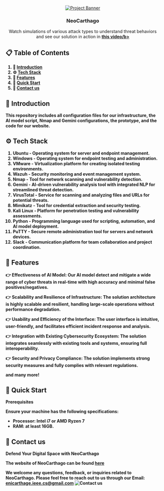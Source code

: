 <div align="center">
  <br />
    <a href="https://youtu.be/0fYi8SGA20k?feature=shared" target="_blank">
      <img src="https://github.com/IEEECSENICarthage/NeoCarthago/Banner" alt="Project Banner">
    </a>
  <br />


  <h3 align="center">NeoCarthago</h3>

   <div align="center">
     Watch simulations of various attack types to understand threat behaviors and see our solution in action in <a href="https://www.youtube.com/@javascriptmastery/videos" target="_blank"><b>this video/b></a>
    </div>
</div>

## 📋 <a name="table">Table of Contents</a>

1. 🤖 [Introduction](#introduction)
2. ⚙️ [Tech Stack](#tech-stack)
3. 🔋 [Features](#features)
4. 🤸 [Quick Start](#quick-start)
6. 🚀 [Contact us](#More)


## <a name="introduction">🤖 Introduction</a>

This repository includes all configuration files for our infrastructure, the AI model script, Nmap and Gemini configurations, the prototype, and the code for our website.


## <a name="tech-stack">⚙️ Tech Stack</a>

1. **Ubuntu** - Operating system for server and endpoint management.
2. **Windows** - Operating system for endpoint testing and administration.
3. **VMware** - Virtualization platform for creating isolated testing environments.
4. **Wazuh** - Security monitoring and event management system.
5. **Nmap** - Tool for network scanning and vulnerability detection.
6. **Gemini** - AI-driven vulnerability analysis tool with integrated NLP for streamlined threat detection.
7. **VirusTotal** - Service for scanning and analyzing files and URLs for potential threats.
8. **Mimikatz** - Tool for credential extraction and security testing.
9. **Kali Linux** - Platform for penetration testing and vulnerability assessments.
10. **Python** - Programming language used for scripting, automation, and AI model deployment.
11. **PuTTY** - Secure remote administration tool for servers and network devices.
12. **Slack** - Communication platform for team collaboration and project coordination.


## <a name="features">🔋 Features</a>

👉 **Effectiveness of AI Model**: Our AI model detect and mitigate a wide range of cyber threats in real-time with high accuracy
and minimal false positives/negatives.

👉 **Scalability and Resilience of Infrastructure**: The solution architecture is highly scalable and resilient, handling large-scale operations
without performance degradation.

👉 **Usability and Efficiency of the Interface**: The user interface is intuitive, user-friendly, and facilitates efficient incident response and
analysis.

👉 **Integration with Existing Cybersecurity Ecosystem**: The solution integrates seamlessly with existing tools and systems, ensuring full interoperability.

👉 **Security and Privacy Compliance**: The solution implements strong security measures and fully complies with relevant regulations.

and many more! 

## <a name="quick-start">🤸 Quick Start</a>

**Prerequisites**

Ensure your machine has the following specifications: 

- Processor: Intel i7 or AMD Ryzen 7
- RAM: at least 16GB.

## <a name="More">🚀 Contact us</a>
**Defend Your Digital Space with NeoCarthago**

The website of NeoCarthago can be found [here](https://neocarthago.vercel.app/)

We welcome any questions, feedback, or inquiries related to NeoCarthago. Please feel free to reach out to us through our Email: enicarthage.ieee.cs@gmail.com
<a>
<img src="https://github.com/IEEECSENICarthage/NeoCarthago/Neo_Banner.png" alt="Contact us">
</a>
